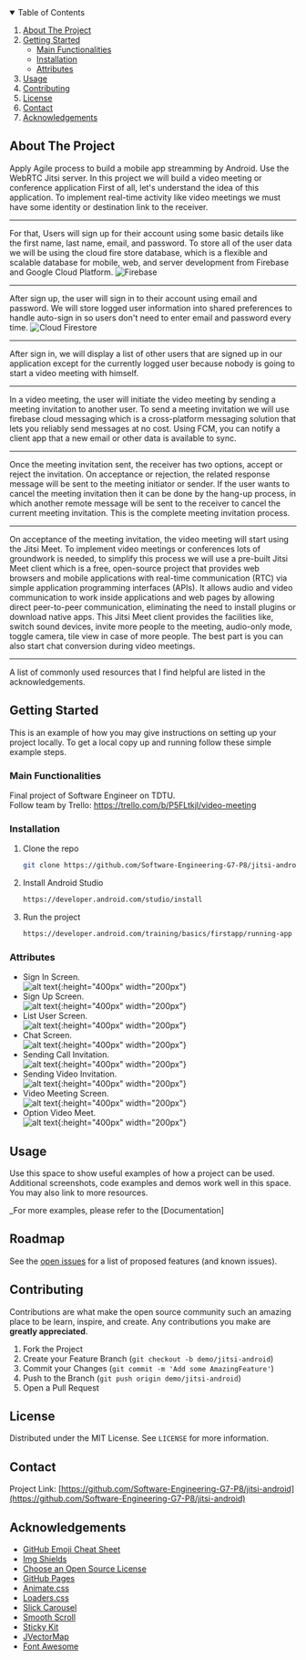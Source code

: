 <!-- TABLE OF CONTENTS -->
<details open="open">
  <summary>Table of Contents</summary>
  <ol>
    <li>
      <a href="#about-the-project">About The Project</a>
    </li>
    <li>
      <a href="#getting-started">Getting Started</a>
      <ul>
        <li><a href="#main-functionalities">Main Functionalities</a></li>
        <li><a href="#installation">Installation</a></li>
        <li><a href="#attributes">Attributes</a></li>
      </ul>
    </li>
    <li><a href="#usage">Usage</a></li>
    <li><a href="#contributing">Contributing</a></li>
    <li><a href="#license">License</a></li>
    <li><a href="#contact">Contact</a></li>
    <li><a href="#acknowledgements">Acknowledgements</a></li>
  </ol>
</details>



<!-- ABOUT THE PROJECT -->
## About The Project

<!-- [![Product Name Screen Shot][product-screenshot]](https://example.com) -->

Apply Agile process to build a mobile app streamming by Android. Use the WebRTC Jitsi server.
In this project we will build a video meeting or conference application
First of all, let's understand the idea of this application. To implement real-time activity like video meetings we must have some identity or destination link to the receiver. 

---

For that, Users will sign up for their account using some basic details like the first name, last name, email, and password. To store all of the user data we will be using the cloud fire store database, which is a flexible and scalable database for mobile, web, and server development from Firebase and Google Cloud Platform.
![Firebase](https://miro.medium.com/max/1024/1*HFlYgB6gVLc4Su9HsB9MZg.png)

---
After sign up, the user will sign in to their account using email and password. We will store logged user information into shared preferences to handle auto-sign in so users don't need to enter email and password every time.
![Cloud Firestore](https://i.stack.imgur.com/3iYP0.png)

---
After sign in, we will display a list of other users that are signed up in our application except for the currently logged user because nobody is going to start a video meeting with himself.

---

In a video meeting, the user will initiate the video meeting by sending a meeting invitation to another user. To send a meeting invitation we will use firebase cloud messaging which is a cross-platform messaging solution that lets you reliably send messages at no cost. Using FCM, you can notify a client app that a new email or other data is available to sync.

---

Once the meeting invitation sent, the receiver has two options, accept or reject the invitation. On acceptance or rejection, the related response message will be sent to the meeting initiator or sender. If the user wants to cancel the meeting invitation then it can be done by the hang-up process, in which another remote message will be sent to the receiver to cancel the current meeting invitation. This is the complete meeting invitation process.

---

On acceptance of the meeting invitation, the video meeting will start using the Jitsi Meet. To implement video meetings or conferences lots of groundwork is needed, to simplify this process we will use a pre-built Jitsi Meet client which is a free, open-source project that provides web browsers and mobile applications with real-time communication (RTC) via simple application programming interfaces (APIs). It allows audio and video communication to work inside applications and web pages by allowing direct peer-to-peer communication, eliminating the need to install plugins or download native apps. This Jitsi Meet client provides the facilities like, switch sound devices, invite more people to the meeting, audio-only mode, toggle camera, tile view in case of more people. The best part is you can also start chat conversion during video meetings.

---


A list of commonly used resources that I find helpful are listed in the acknowledgements.


<!-- GETTING STARTED -->
## Getting Started

This is an example of how you may give instructions on setting up your project locally.
To get a local copy up and running follow these simple example steps.

### Main Functionalities

Final project of Software Engineer on TDTU. <br/>
Follow team by Trello: https://trello.com/b/P5FLtkjl/video-meeting

### Installation

1. Clone the repo
   ```sh
   git clone https://github.com/Software-Engineering-G7-P8/jitsi-android.git
   ```
2. Install Android Studio
   ```sh
   https://developer.android.com/studio/install
   ```
3. Run the project
   ```sh
   https://developer.android.com/training/basics/firstapp/running-app
   ```
### Attributes
+ Sign In Screen.<br />
![alt text](Image/Sign-In-Screen.jpg){:height="400px" width="200px"}
+ Sign Up Screen.<br />
![alt text](Image/Sign-Up-Screen.jpg){:height="400px" width="200px"}
+ List User Screen.<br />
![alt text](Image/List-User-Screen.jpg){:height="400px" width="200px"}
+ Chat Screen.<br />
![alt text](Image/Chat-Screen.jpg){:height="400px" width="200px"}
+ Sending Call Invitation.<br />
![alt text](Image/Sending-Invitation(2).jpg){:height="400px" width="200px"}
+ Sending Video Invitation.<br />
![alt text](Image/Sending-Invitation.jpg){:height="400px" width="200px"}
+ Video Meeting Screen.<br />
![alt text](Image/Video-Meeting-Screen.jpg){:height="400px" width="200px"}
+ Option Video Meet.<br />
![alt text](Image/Option.jpg){:height="400px" width="200px"}

<!-- USAGE EXAMPLES -->
## Usage

Use this space to show useful examples of how a project can be used. Additional screenshots, code examples and demos work well in this space. You may also link to more resources.

_For more examples, please refer to the [Documentation]



<!-- ROADMAP -->
## Roadmap

See the [open issues](https://github.com/othneildrew/Best-README-Template/issues) for a list of proposed features (and known issues).



<!-- CONTRIBUTING -->
## Contributing

Contributions are what make the open source community such an amazing place to be learn, inspire, and create. Any contributions you make are **greatly appreciated**.

1. Fork the Project
2. Create your Feature Branch (`git checkout -b demo/jitsi-android`)
3. Commit your Changes (`git commit -m 'Add some AmazingFeature'`)
4. Push to the Branch (`git push origin demo/jitsi-android`)
5. Open a Pull Request



<!-- LICENSE -->
## License

Distributed under the MIT License. See `LICENSE` for more information.



<!-- CONTACT -->
## Contact

Project Link: [https://github.com/Software-Engineering-G7-P8/jitsi-android](https://github.com/Software-Engineering-G7-P8/jitsi-android)



<!-- ACKNOWLEDGEMENTS -->
## Acknowledgements
* [GitHub Emoji Cheat Sheet](https://www.webpagefx.com/tools/emoji-cheat-sheet)
* [Img Shields](https://shields.io)
* [Choose an Open Source License](https://choosealicense.com)
* [GitHub Pages](https://pages.github.com)
* [Animate.css](https://daneden.github.io/animate.css)
* [Loaders.css](https://connoratherton.com/loaders)
* [Slick Carousel](https://kenwheeler.github.io/slick)
* [Smooth Scroll](https://github.com/cferdinandi/smooth-scroll)
* [Sticky Kit](http://leafo.net/sticky-kit)
* [JVectorMap](http://jvectormap.com)
* [Font Awesome](https://fontawesome.com)




